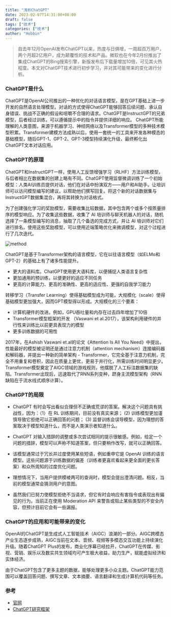 ```yaml
---
title: "浅析ChatGPT"
date: 2023-02-07T14:31:00+08:00
draft: false
tags: ["技术"]
categories: ["技术"]
author: "Hobbin"
---
```


> 自去年12月OpenAI发布ChatGPT以来，热度与日俱增，一周超百万用户，两个月超2亿用户，成为颠覆性的技术和产品。微软也在今年2月份推出了集成ChatGPT的Bing搜索引擎，新版发布后下载量增加10倍，可见其火热程度。本文对ChatGPT技术进行初步学习，并对其可能带来的变化进行分析。

### ChatGPT是什么
ChatGPT是OpenAI公司推出的一种优化的对话语言模型，是在GPT基础上进一步开发的自然语言处理模型。对话的方式使得ChatGPT能够回答后续问题、承认自身错误、挑战不正确的假设和咀嚼不合理的请求。ChatGPT是InstructGPT的兄弟模型，后者经过训练，可以遵循提示中的指令并提供详细的响应。
ChatGPT所能理解的人类意图，来源于机器学习、神经网络以及Transformer模型的多种技术模型积累。Transformer建模方法成熟以后，使用一套统一的工具来开发各种模态的基础模型，随后GPT-1、GPT-2、GPT-3模型持续演化升级，最终孵化出ChatGPT文本对话应用。

### ChatGPT的原理
ChatGPT和InstructGPT一样，使用人工反馈增强学习（RLHF）方法训练模型，与后者相比在数据集的创建上略有不同。ChatGPT使用监督微调训练了一个初始模型：人类AI训练员提供对话，他们在对话中扮演双方——用户和AI助手。让培训师可以访问模型编写的建议，以帮助他们撰写回复。将这个新的对话数据集与InstructGPT数据集混合，再将其转换为对话格式。

为了创建强化学习的奖励模型，需要收集比较数据，其中包含两个或多个按质量排序的模型响应。为了收集这些数据，收集了 AI 培训师与聊天机器人的对话，随机选择了一条模型编写的消息，抽取了几个备选的完成方式，并让 AI 培训师对它们进行排名。使用这些奖励模型，可以使用近端策略优化来微调模型，对这个过程进行了几次迭代。

![method](../../static/img/20230207/ChatGPT_Diagram.jpg)

ChatGPT是基于Transformer架构的语言模型，它在以往语言模型（如ELMo和GPT-2）的基础上有了诸多性能提升。

* 更大的语料库。ChatGPT使用更大语料库，以便捕捉人类语言复杂性
* 更加通用的预训练，以便更好的适应不同任务
* 更高的计算能力、更高的准确性、更高的适应性、更强的自我学习能力

转移学习（Transfer Learning）使得基础模型成为可能，大规模化（scale）使得基础模型更加强大，因而GPT模型得以形成。大规模化的三个要素：

* 计算机硬件的改进。例如，GPU吞吐量和内存在过去四年增加了10倍
* Transformer模型框架的开发 （Vaswani et aI.2017），该架构利用硬件的并行性来训练比以前更具表现力的模型
* 更多训练数据的可用性

2017年，在Ashish Vaswani et.aI的论文《Attention Is All You Need》中提出，性能最好的模型被证明还是通过注意力机制（attention mechanism）连接编码器和解码器，并提出一种新的简单架构 - Transformer，它完全基于注意力机制，完全不用重复和卷积，因此在质量上更优，更易于并行化，所需训练时间明显更少。Transformer模型奠定了AIGC领域的游戏规则，他摆脱了人工标注数据集的缺陷。Transformer出现后，迅速取代了RNN系列变种，跻身主流模型架构（RNN缺陷在于流水线式顺序计算）。


### ChatGPT的局限

* ChatGPT 有时会写出看似合理但不正确或荒谬的答案。解决这个问题具有挑战性，因为：（1）在 RL 训练期间，目前没有真实来源； (2) 训练模型更加谨慎导致它拒绝可以正确回答的问题； (3) 监督训练会误导模型，因为理想的答案取决于模型知道什么，而不是人类演示者知道什么。

* ChatGPT 对输入措辞的调整或多次尝试相同的提示很敏感。例如，给定一个问题的措辞，模型可以声称不知道答案，但只要稍作改写，就可以正确回答。

* 该模型通常过于冗长并过度使用某些短语，例如重申它是 OpenAI 训练的语言模型。这些问题源于训练数据的偏差（训练者更喜欢看起来更全面的更长答案）和众所周知的过度优化问题。 

* 理想情况下，当用户提供模棱两可的查询时，模型会提出澄清问题。相反，当前的模型通常会猜测用户的意图。

* 虽然我们已努力使模型拒绝不当请求，但它有时会响应有害指令或表现出有偏见的行为。当前正在使用 Moderation API 来警告或阻止某些类型的不安全内容，但预计目前它会有一些漏报。

### ChatGPT的应用和可能带来的变化

OpenAI的ChatGPT是生成式人工智能技术（AIGC）浪潮的一部分。AIGC跨模态产业生态逐步成熟，AIGC当前在文本、音频、视频等多模态交互功能上持续演化升级。随着ChatGPT Plus的发布，商业化序幕已经拉开，ChatGPT在传媒、影视、营销、娱乐以及数实共生领域均可产生极大收益，助力生产，赋能虚拟经济和实体经济。

由于ChatGPT包含了更多主题的数据，能够处理更多小众主题。ChatGPT能力范围可以覆盖回答问题、撰写文章、文本摘要、语言翻译和生成计算机代码等任务。


### 参考

* [官网](https://openai.com/blog/chatgpt/)
* [ChatGPT研究框架](https://mp.weixin.qq.com/s/Ef9Wlz5jBnF9IwYb_nO3HQ)
